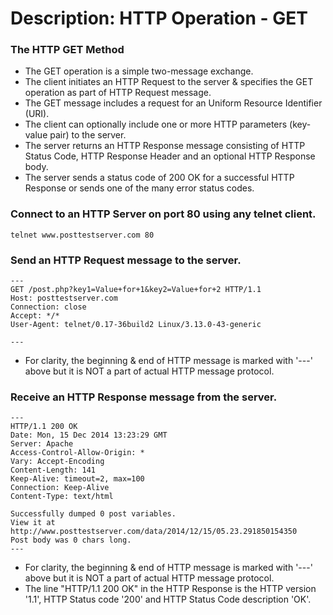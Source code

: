 # Description: HTTP Operation - GET

### The HTTP GET Method
- The GET operation is a simple two-message exchange.
- The client initiates an HTTP Request to the server & specifies the GET operation as part of HTTP Request message.
- The GET message includes a request for an Uniform Resource Identifier (URI).
- The client can optionally include one or more HTTP parameters (key-value pair) to the server.
- The server returns an HTTP Response message consisting of HTTP Status Code, HTTP Response Header and an optional HTTP Response body.
- The server sends a status code of 200 OK for a successful HTTP Response or sends one of the many error status codes.

### Connect to an HTTP Server on port 80 using any telnet client.
```
telnet www.posttestserver.com 80
```

### Send an HTTP Request message to the server.
```
---
GET /post.php?key1=Value+for+1&key2=Value+for+2 HTTP/1.1
Host: posttestserver.com
Connection: close
Accept: */*
User-Agent: telnet/0.17-36build2 Linux/3.13.0-43-generic

---
```
- For clarity, the beginning & end of HTTP message is marked with '---' above but it is NOT a part of actual HTTP message protocol.

### Receive an HTTP Response message from the server.
```
---
HTTP/1.1 200 OK
Date: Mon, 15 Dec 2014 13:23:29 GMT
Server: Apache
Access-Control-Allow-Origin: *
Vary: Accept-Encoding
Content-Length: 141
Keep-Alive: timeout=2, max=100
Connection: Keep-Alive
Content-Type: text/html

Successfully dumped 0 post variables.
View it at http://www.posttestserver.com/data/2014/12/15/05.23.291850154350
Post body was 0 chars long.
---
```
- For clarity, the beginning & end of HTTP message is marked with '---' above but it is NOT a part of actual HTTP message protocol.
- The line "HTTP/1.1 200 OK" in the HTTP Response is the HTTP version '1.1', HTTP Status code '200' and HTTP Status Code description 'OK'.
